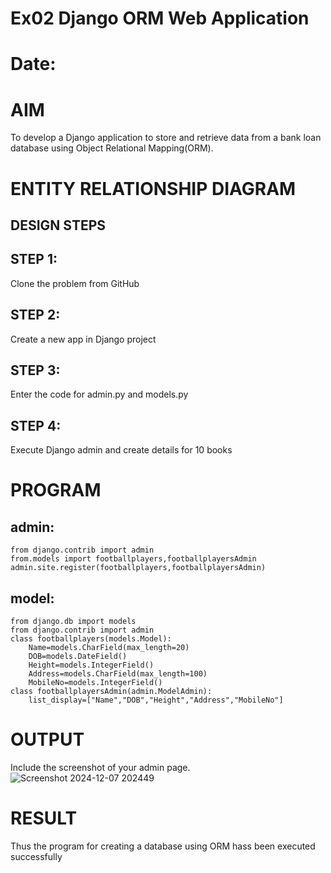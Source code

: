 # Ex02 Django ORM Web Application
# Date:
# AIM
To develop a Django application to store and retrieve data from a bank loan database using Object Relational Mapping(ORM).

# ENTITY RELATIONSHIP DIAGRAM
## DESIGN STEPS
## STEP 1:
Clone the problem from GitHub

## STEP 2:
Create a new app in Django project

## STEP 3:
Enter the code for admin.py and models.py

## STEP 4:
Execute Django admin and create details for 10 books

# PROGRAM
## admin:
```
from django.contrib import admin
from.models import footballplayers,footballplayersAdmin
admin.site.register(footballplayers,footballplayersAdmin)
```
## model:
```
from django.db import models
from django.contrib import admin
class footballplayers(models.Model):
    Name=models.CharField(max_length=20)
    DOB=models.DateField()
    Height=models.IntegerField()
    Address=models.CharField(max_length=100)
    MobileNo=models.IntegerField()
class footballplayersAdmin(admin.ModelAdmin):
    list_display=["Name","DOB","Height","Address","MobileNo"]
```

# OUTPUT
Include the screenshot of your admin page.
![Screenshot 2024-12-07 202449](https://github.com/user-attachments/assets/a1a98a07-1c3e-4a5d-b1e3-d8410f3541af)


# RESULT
Thus the program for creating a database using ORM hass been executed successfully
